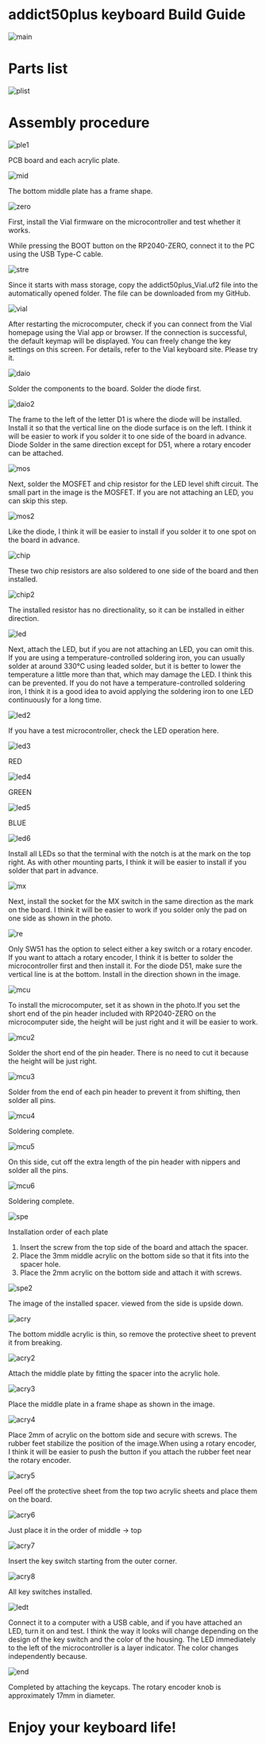 # addict50plus keyboard Build Guide

![main](https://github.com/user-attachments/assets/1dce476f-f478-4a7e-965b-9dcf54100ee1)
# Parts list
![plist](https://github.com/user-attachments/assets/e1a9dc2d-d649-44af-9765-2a330322938a)
# Assembly procedure
![ple1](https://github.com/user-attachments/assets/536c8912-2620-4de3-a461-41931ba8edc8)

PCB board and each acrylic plate.

![mid](https://github.com/user-attachments/assets/af96703d-75b7-4964-8698-dce49e05a9b3)

The bottom middle plate has a frame shape.

![zero](https://github.com/user-attachments/assets/6a6165d0-f461-4206-819e-07e254b528ae)

First, install the Vial firmware on the microcontroller and test whether it works.

While pressing the BOOT button on the RP2040-ZERO, connect it to the PC using the USB Type-C cable.

![stre](https://github.com/user-attachments/assets/2368563c-54c0-4be3-8b4a-fe820cadefca)

Since it starts with mass storage, copy the addict50plus_Vial.uf2 file into the automatically opened folder.
The file can be downloaded from my GitHub.

![vial](https://github.com/user-attachments/assets/30a668e1-1343-4ddd-8fe3-d758f2bc0a6a)

After restarting the microcomputer, check if you can connect from the Vial homepage using the Vial app or browser.
If the connection is successful, the default keymap will be displayed.
You can freely change the key settings on this screen.
For details, refer to the Vial keyboard site.
Please try it.

![daio](https://github.com/user-attachments/assets/58429e36-c04c-49d2-b7ae-72d676d1ebe3)

Solder the components to the board.
Solder the diode first.

![daio2](https://github.com/user-attachments/assets/120a447d-907a-41fb-af02-7091d93d8d43)

The frame to the left of the letter D1 is where the diode will be installed.
Install it so that the vertical line on the diode surface is on the left.
I think it will be easier to work if you solder it to one side of the board in advance.
Diode Solder in the same direction except for D51, where a rotary encoder can be attached.

![mos](https://github.com/user-attachments/assets/21b3f21c-ca7a-43ac-9fa8-7687f5e49a9b)

Next, solder the MOSFET and chip resistor for the LED level shift circuit.
The small part in the image is the MOSFET.
If you are not attaching an LED, you can skip this step.

![mos2](https://github.com/user-attachments/assets/2f440976-86ed-43c3-85a3-33f2099eb421)

Like the diode, I think it will be easier to install if you solder it to one spot on the board in advance.

![chip](https://github.com/user-attachments/assets/156908dc-37ef-4918-ad72-263d05994b0b)

These two chip resistors are also soldered to one side of the board and then installed.

![chip2](https://github.com/user-attachments/assets/62dae246-c0a4-41fa-bb9e-686c172c5059)

The installed resistor has no directionality, so it can be installed in either direction.

![led](https://github.com/user-attachments/assets/1a2a2e0b-1fad-4619-9b2c-31ca7b0edeaf)

Next, attach the LED, but if you are not attaching an LED, you can omit this.
If you are using a temperature-controlled soldering iron, you can usually solder at around 330℃ using leaded solder, but it is better to lower the temperature a little more than that, which may damage the LED.
I think this can be prevented.
If you do not have a temperature-controlled soldering iron, I think it is a good idea to avoid applying the soldering iron to one LED continuously for a long time.

![led2](https://github.com/user-attachments/assets/38a90d2c-04d3-4402-89bd-d61c1ccaeba9)

If you have a test microcontroller, check the LED operation here.

![led3](https://github.com/user-attachments/assets/ef97bc40-bf67-4638-b1f8-9e4f710489d9)

RED

![led4](https://github.com/user-attachments/assets/c40e4c6c-d5f4-4c0a-8d8e-cf2b539077e2)

GREEN

![led5](https://github.com/user-attachments/assets/09f0e4ac-f2f7-4a1e-9ad0-0b3d9cea357a)

BLUE

![led6](https://github.com/user-attachments/assets/ff874670-ddec-4b11-8f97-3f4e47a7b747)

Install all LEDs so that the terminal with the notch is at the mark on the top right.
As with other mounting parts, I think it will be easier to install if you solder that part in advance.

![mx](https://github.com/user-attachments/assets/a2e7f14d-3f7a-46ae-84f8-fcdb33f440be)

Next, install the socket for the MX switch in the same direction as the mark on the board.
I think it will be easier to work if you solder only the pad on one side as shown in the photo.

![re](https://github.com/user-attachments/assets/41dc5d65-db67-4fb1-b106-effedc75b5c1)

Only SW51 has the option to select either a key switch or a rotary encoder.
If you want to attach a rotary encoder, I think it is better to solder the microcontroller first and then install it.
For the diode D51, make sure the vertical line is at the bottom. 
Install in the direction shown in the image.

![mcu](https://github.com/user-attachments/assets/1b987be4-356f-4747-ab10-511b389eff81)

To install the microcomputer, set it as shown in the photo.If you set the short end of the pin header included with RP2040-ZERO on the microcomputer side, the height will be just right and it will be easier to work.

![mcu2](https://github.com/user-attachments/assets/a26d55a2-2e2f-4a5f-bbc1-1934699cd938)

Solder the short end of the pin header. 
There is no need to cut it because the height will be just right.

![mcu3](https://github.com/user-attachments/assets/2887e272-c506-438c-8334-f2f02d54815a)

Solder from the end of each pin header to prevent it from shifting, then solder all pins.

![mcu4](https://github.com/user-attachments/assets/dd2b47ab-6131-4c8d-a1f5-535d82367242)

Soldering complete.

![mcu5](https://github.com/user-attachments/assets/a633a457-eef8-4eb1-8fa1-5dec66038e8c)

On this side, cut off the extra length of the pin header with nippers and solder all the pins.

![mcu6](https://github.com/user-attachments/assets/601c1692-9c47-4084-b79c-f15222097acf)

Soldering complete.

![spe](https://github.com/user-attachments/assets/f467cccf-fbc0-4cfb-ad38-1d241ff065d0)

Installation order of each plate 
1. Insert the screw from the top side of the board and attach the spacer.
2. Place the 3mm middle acrylic on the bottom side so that it fits into the spacer hole.
3. Place the 2mm acrylic on the bottom side and attach it with screws.

![spe2](https://github.com/user-attachments/assets/24789a11-3fc9-4e59-bbe4-88adbaf9de89)

The image of the installed spacer. 
viewed from the side is upside down.

![acry](https://github.com/user-attachments/assets/d17c68dd-e037-48b1-9191-a806dde19553)

The bottom middle acrylic is thin, so remove the protective sheet to prevent it from breaking.

![acry2](https://github.com/user-attachments/assets/819f9d5f-6d78-4225-bae9-80791923589f)

Attach the middle plate by fitting the spacer into the acrylic hole.

![acry3](https://github.com/user-attachments/assets/31c3a761-7376-4d06-b235-d52e63c68ce4)

Place the middle plate in a frame shape as shown in the image.

![acry4](https://github.com/user-attachments/assets/888261e6-15cb-4546-9e56-255a6dd1eb7a)

Place 2mm of acrylic on the bottom side and secure with screws.
The rubber feet stabilize the position of the image.When using a rotary encoder, I think it will be easier to push the button if you attach the rubber feet near the rotary encoder.

![acry5](https://github.com/user-attachments/assets/50af4fb0-865e-4fdd-9e38-2dec7b14b745)

Peel off the protective sheet from the top two acrylic sheets and place them on the board.

![acry6](https://github.com/user-attachments/assets/1715ed4a-61c3-4c3d-b36c-5124e2f5f096)

Just place it in the order of middle → top

![acry7](https://github.com/user-attachments/assets/d3d84f01-e053-483b-9c61-633095871cd5)

Insert the key switch starting from the outer corner.

![acry8](https://github.com/user-attachments/assets/65112eab-0355-44d3-a739-1394181c9c73)

All key switches installed.

![ledt](https://github.com/user-attachments/assets/826a8175-cfe8-4690-8351-5bc71a13871f)

Connect it to a computer with a USB cable, and if you have attached an LED, turn it on and test.
I think the way it looks will change depending on the design of the key switch and the color of the housing.
The LED immediately to the left of the microcontroller is a layer indicator. 
The color changes independently because.

![end](https://github.com/user-attachments/assets/64251e38-35f9-44e7-b2a0-229c0c8b8eaa)

Completed by attaching the keycaps. The rotary encoder knob is approximately 17mm in diameter.

# Enjoy your keyboard life!
